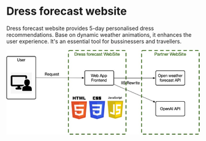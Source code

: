 # Dress forecast website

Dress forecast website provides 5-day personalised dress recommendations. Base on dynamic weather animations, it enhances the user experience. It's an essential tool for bussinessers and travellers.

![project stracture](dressforecast-websitestructure.jpg)

